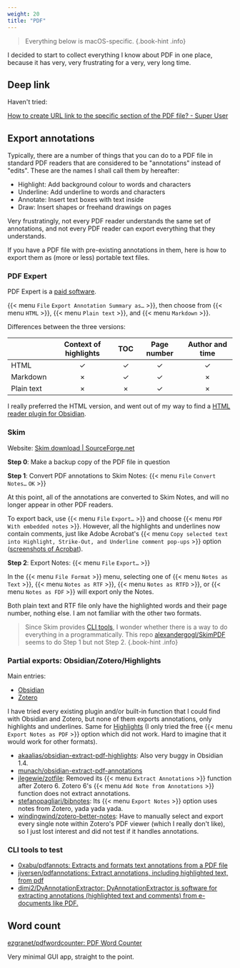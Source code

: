 ```yaml
---
weight: 20
title: "PDF"
---
```

> Everything below is macOS-specific.
{.book-hint .info}

I decided to start to collect everything I know about PDF in one place, because it has very, very frustrating for a very, very long time.

## Deep link

Haven't tried:

[How to create URL link to the specific section of the PDF file? - Super User](https://superuser.com/a/1384902)


## Export annotations

Typically, there are a number of things that you can do to a PDF file in standard PDF readers that are considered to be "annotations" instead of "edits". These are the names I shall call them by hereafter:

- Highlight: Add background colour to words and characters
- Underline: Add underline to words and characters
- Annotate: Insert text boxes with text inside
- Draw: Insert shapes or freehand drawings on pages

Very frustratingly, not every PDF reader understands the same set of annotations, and not every PDF reader can export everything that they understands.

If you have a PDF file with pre-existing annotations in them, here is how to export them as \(more or less\) portable text files.

### PDF Expert

PDF Expert is a [paid software](https://pdfexpert.com/pricing).

{{< menu `File` `Export Annotation Summary as…` >}}, then choose from {{< menu `HTML` >}}, {{< menu `Plain text` >}}, and {{< menu `Markdown` >}}.

Differences between the three versions:

|            | Context of highlights | TOC | Page number | Author and time |
|:-----------|:---------------------:|:---:|:-----------:|:---------------:|
| HTML       | ✓                     | ✓   | ✓           | ✓               |
| Markdown   | ×                     | ✓   | ✓           | ×               |
| Plain text | ×                     | ×   | ✓           | ×               |

I really preferred the HTML version, and went out of my way to find a [HTML reader plugin for Obsidian](https://github.com/nuthrash/obsidian-html-plugin).

### Skim

Website: [Skim download | SourceForge.net](https://sourceforge.net/projects/skim-app/)

**Step 0**: Make a backup copy of the PDF file in question

**Step 1**: Convert PDF annotations to Skim Notes: {{< menu `File` `Convert Notes…` `OK` >}}

At this point, all of the annotations are converted to Skim Notes, and will no longer appear in other PDF readers.

To export back, use {{< menu `File` `Export…` >}} and choose {{< menu `PDF` `With embedded notes` >}}. However, all the highlights and underlines now contain comments, just like Adobe Acrobat's {{< menu `Copy selected text into Highlight, Strike-Out, and Underline comment pop-ups` >}} option \([screenshots of Acrobat](https://softwarerecs.stackexchange.com/questions/9841/)\).

**Step 2**:  Export Notes: {{< menu `File` `Export…` >}}

In the {{< menu `File Format` >}} menu, selecting one of {{< menu `Notes as Text` >}}, {{< menu `Notes as RTF` >}}, {{< menu `Notes as RTFD` >}}, or {{< menu `Notes as FDF` >}} will export only the Notes.

Both plain text and RTF file only have the highlighted words and their page number, nothing else. I am not familiar with the other two formats.

> Since Skim provides [CLI tools](https://sourceforge.net/p/skim-app/wiki/Interaction_with_Skim/), I wonder whether there is a way to do everything in a programmatically. This repo [alexandergogl/SkimPDF](https://github.com/alexandergogl/SkimPDF) seems to do Step 1 but not Step 2.
{.book-hint .info}

### Partial exports: Obsidian/Zotero/Highlights

Main entries:

- [Obsidian](/computer/software-usage/obsidian/)
- [Zotero](/computer/software-usage/zotero/)

I have tried every existing plugin and/or built-in function that I could find with Obsidian and Zotero, but none of them exports annotations, only highlights and underlines. Same for [Highlights](https://highlightsapp.net/features/) \(I only tried the free {{< menu `Export Notes as PDF` >}} option which did not work. Hard to imagine that it would work for other formats\).

- [akaalias/obsidian-extract-pdf-highlights](https://github.com/akaalias/obsidian-extract-pdf-highlights/tree/master): Also very buggy in Obsidian 1.4.
- [munach/obsidian-extract-pdf-annotations](https://github.com/munach/obsidian-extract-pdf-annotations)
- [jlegewie/zotfile](https://github.com/jlegewie/zotfile): Removed its {{< menu `Extract Annotations` >}} function after Zotero 6. Zotero 6's {{< menu `Add Note from Annotations` >}} function does not extract annotations.
- [stefanopagliari/bibnotes](https://github.com/stefanopagliari/bibnotes): Its {{< menu `Export Notes` >}} option uses notes from Zotero, yada yada yada.
- [windingwind/zotero-better-notes](https://github.com/windingwind/zotero-better-notes): Have to manually select and export every single note within Zotero's PDF viewer \(which I really don't like\), so I just lost interest and did not test if it handles annotations.

### CLI tools to test

- [0xabu/pdfannots: Extracts and formats text annotations from a PDF file](https://github.com/0xabu/pdfannots)
- [jiversen/pdfannotations: Extract annotations, including highlighted text, from pdf](https://github.com/jiversen/pdfannotations)
- [dimi2/DyAnnotationExtractor: DyAnnotationExtractor is software for extracting annotations (highlighted text and comments) from e-documents like PDF.](https://github.com/dimi2/DyAnnotationExtractor)


## Word count

[ezgranet/pdfwordcounter: PDF Word Counter](https://github.com/ezgranet/pdfwordcounter)

Very minimal GUI app, straight to the point.
